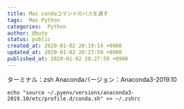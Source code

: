 ```yaml
---
title: Mac condaコマンドのパスを通す
tags:  Mac Python
categories:  Python
author: @buto
status: public
created_at: 2020-01-02 20:19:14 +0900
updated_at: 2020-01-02 20:27:59 +0900
published_at: 2020-01-02 20:27:59 +0900
---
```

ターミナル：zsh
Anacondaバージョン：Anaconda3-2019.10
```
echo "source ~/.pyenv/versions/anaconda3-2019.10/etc/profile.d/conda.sh" >> ~/.zshrc
```
